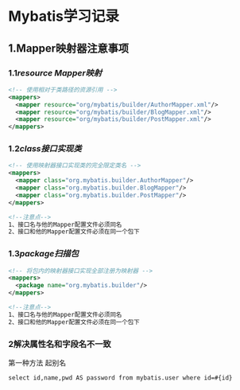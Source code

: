 # Mybatis学习记录

## 1.Mapper映射器注意事项

### 1.1*resource Mapper映射*

```xml
<!-- 使用相对于类路径的资源引用 -->
<mappers>
  <mapper resource="org/mybatis/builder/AuthorMapper.xml"/>
  <mapper resource="org/mybatis/builder/BlogMapper.xml"/>
  <mapper resource="org/mybatis/builder/PostMapper.xml"/>
</mappers>
```



### 1.2*class接口实现类*

```xml
<!-- 使用映射器接口实现类的完全限定类名 -->
<mappers>
  <mapper class="org.mybatis.builder.AuthorMapper"/>
  <mapper class="org.mybatis.builder.BlogMapper"/>
  <mapper class="org.mybatis.builder.PostMapper"/>
</mappers>

<!--注意点-->
1、接口名与他的Mapper配置文件必须同名
2、接口和他的Mapper配置文件必须在同一个包下
```



### 1.3*package扫描包*

```xml
<!-- 将包内的映射器接口实现全部注册为映射器 -->
<mappers>
  <package name="org.mybatis.builder"/>
</mappers>

<!--注意点-->
1、接口名与他的Mapper配置文件必须同名
2、接口和他的Mapper配置文件必须在同一个包下
```



### 2解决属性名和字段名不一致

第一种方法 起别名

```xml
select id,name,pwd AS password from mybatis.user where id=#{id}
```